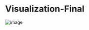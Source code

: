 # Visualization-Final


![image](https://github.com/KyuHwan00/Visualization-Final/assets/55886469/4a19a6a3-f629-4787-8351-57eabd885a29)
